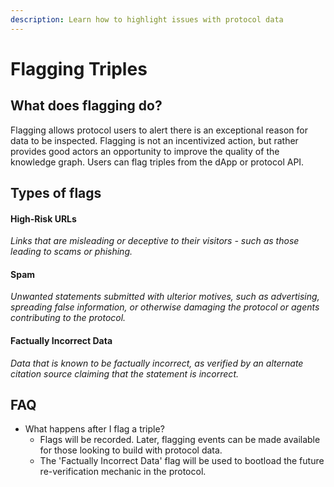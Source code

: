 ```yaml
---
description: Learn how to highlight issues with protocol data
---
```


# Flagging Triples

## What does flagging do?

Flagging allows protocol users to alert there is an exceptional reason for data to be inspected. Flagging is not an incentivized action, but rather provides good actors an opportunity to improve the quality of the knowledge graph. Users can flag triples from the dApp or protocol API.

## Types of flags

#### High-Risk URLs

_Links that are misleading or deceptive to their visitors - such as those leading to scams or phishing._

#### Spam

_Unwanted statements submitted with ulterior motives, such as advertising, spreading false information, or otherwise damaging the protocol or agents contributing to the protocol._

#### Factually Incorrect Data

_Data that is known to be factually incorrect, as verified by an alternate citation source claiming that the statement is incorrect._

## **FAQ**

* What happens after I flag a triple?
  * Flags will be recorded. Later, flagging events can be made available for those looking to build with protocol data.
  * The 'Factually Incorrect Data' flag will be used to bootload the future re-verification mechanic in the protocol.
